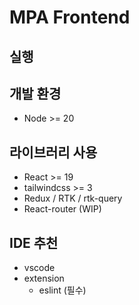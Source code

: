 # MPA Frontend

## 실행


## 개발 환경
* Node >= 20

## 라이브러리 사용
* React >= 19
* tailwindcss >= 3
* Redux / RTK / rtk-query
* React-router (WIP)

## IDE 추천
* vscode
* extension
  - eslint (필수)